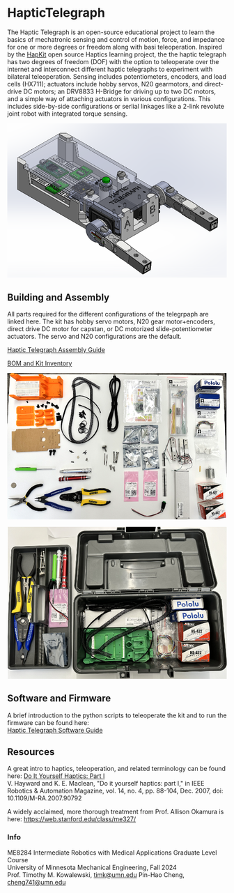 # HapticTelegraph


The Haptic Telegraph is an open-source educational project to learn the basics of mechatronic sensing and control of motion, force, and impedance for one or more degrees or freedom along with basi teleoperation.  Inspired by the [HapKit](https://hapkit.stanford.edu/) open source Haptics learning project, the the haptic telegraph has two degrees of freedom (DOF) with the option to teleoperate over the internet and interconnect different haptic telegraphs to experiment with bilateral teleoperation.  Sensing includes potentiometers, encoders, and load cells (HX711); actuators include hobby servos, N20 gearmotors, and direct-drive DC motors; an DRV8833 H-Bridge for driving up to two DC motors, and a simple way of attaching actuators in various configurations.  This includes side-by-side configurations or serlial linkages like a 2-link revolute joint robot with integrated torque sensing. 

![The Haptic Telegraph](HapticTelegraph3Dmodel.png)


## Building and Assembly 
All parts required for the different configurations of the telegrpaph are linked here.  The kit has hobby servo motors, N20 gear motor+encoders, direct drive DC motor for capstan, or DC motorized slide-potentiometer actuators.  The servo and N20 configurations are the default.  

[Haptic Telegraph Assembly Guide](https://docs.google.com/document/d/17Dt6qZLQLV2zLom0jG1yqs2Jcs7Xk3iRWMrtn3mGbbk/preview)

[BOM and Kit Inventory](https://docs.google.com/spreadsheets/d/1TIM3guZMqlwLRaXGF0uH3Ged3IqBKqTgrUTtAIh1ZG8/preview)

![Parts Kit Inventory](HapticTelegraphKitInventory.png)

![Kit Toolbox](HapticTelegraphKitToolbox.png)




## Software and Firmware
A brief introduction to the python scripts to teleoperate the kit and to run the firmware can be found here: <br>
[Haptic Telegraph Software Guide](https://docs.google.com/document/d/1zL3_G8BJS4lk9wN5zXE0Af6u3FeUNIUszWQ2UWdJn5c/preview)


## Resources
A great intro to haptics, teleoperation, and related terminology can be found here:
[Do It Yourself Haptics: Part I](https://ieeexplore.ieee.org/document/4437756)    
V. Hayward and K. E. Maclean, "Do it yourself haptics: part I," in IEEE Robotics & Automation Magazine, vol. 14, no. 4, pp. 88-104, Dec. 2007, doi: 10.1109/M-RA.2007.90792

A widely acclaimed, more thorough treatment from Prof. Allison Okamura is here:
https://web.stanford.edu/class/me327/

### Info
ME8284 Intermediate Robotics with Medical Applications Graduate Level Course <br>
University of Minnesota Mechanical Engineering, Fall 2024 <br>
Prof. Timothy M. Kowalewski, timk@umn.edu
Pin-Hao Cheng, cheng741@umn.edu



